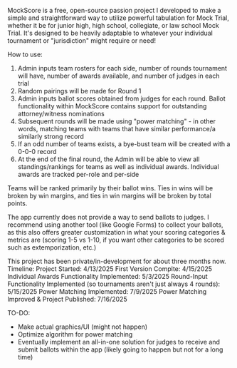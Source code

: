 MockScore is a free, open-source passion project I developed to make a simple and straightforward way to utilize powerful tabulation for Mock Trial, whether it be for junior high, high school, collegiate, or law school Mock Trial. It's designed to be heavily adaptable to whatever your individual tournament or "jurisdiction" might require or need!

How to use:
1) Admin inputs team rosters for each side, number of rounds tournament will have, number of awards available, and number of judges in each trial
2) Random pairings will be made for Round 1
3) Admin inputs ballot scores obtained from judges for each round. Ballot functionality within MockScore contains support for outstanding attorney/witness nominations
4) Subsequent rounds will be made using "power matching" - in other words, matching teams with teams that have similar performance/a similarly strong record
5) If an odd number of teams exists, a bye-bust team will be created with a 0-0-0 record
6) At the end of the final round, the Admin will be able to view all standings/rankings for teams as well as individual awards. Individual awards are tracked per-role and per-side

Teams will be ranked primarily by their ballot wins. Ties in wins will be broken by win margins, and ties in win margins will be broken by total points.

The app currently does not provide a way to send ballots to judges. I recommend using another tool (like Google Forms) to collect your ballots, as this also offers greater customization in what your scoring categories & metrics are (scoring 1-5 vs 1-10, if you want other categories to be scored such as extemporization, etc.)

This project has been private/in-development for about three months now.
Timeline:
Project Started: 4/13/2025
First Version Complte: 4/15/2025
Individual Awards Functionality Implemented: 5/3/2025
Round-Input Functionality Implemented (so tournaments aren't just always 4 rounds): 5/15/2025
Power Matching Implemented: 7/9/2025
Power Matching Improved & Project Published: 7/16/2025



TO-DO:
- Make actual graphics/UI (might not happen)
- Optimize algorithm for power matching
- Eventually implement an all-in-one solution for judges to receive and submit ballots within the app (likely going to happen but not for a long time)
